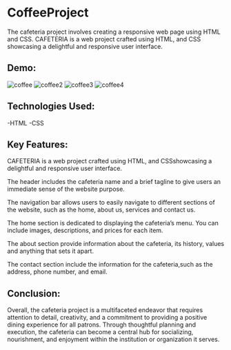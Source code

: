 # CoffeeProject
The cafeteria project involves creating a responsive web page using HTML and CSS. 
CAFETERIA is a web project crafted using HTML, and CSS showcasing a delightful and responsive user interface.
## Demo:
![coffee](https://github.com/Mayakuntlaanitha/CoffeeProject/assets/156880599/7f0ddc50-9147-4fc8-a9ee-29ff4851c048)
![coffee2](https://github.com/Mayakuntlaanitha/CoffeeProject/assets/156880599/3dfdcda8-3afd-49fb-8d57-26d10042d6b6)
![coffee3](https://github.com/Mayakuntlaanitha/CoffeeProject/assets/156880599/6574bcae-5b18-4514-8fd9-a10fa276059f)
![coffee4](https://github.com/Mayakuntlaanitha/CoffeeProject/assets/156880599/24db93c3-f982-4eed-ad67-0f4bb73ef439)

## Technologies Used:
-HTML
-CSS

## Key Features:

CAFETERIA is a web project crafted using HTML, and CSSshowcasing a delightful and responsive user interface.

The header includes the cafeteria name and a brief tagline to give users an immediate sense of the website purpose.

The navigation bar allows users to easily navigate to different sections of the website, such as the home, about us, services and contact us.

The home section is dedicated to displaying the cafeteria’s menu. You can include images, descriptions, and prices for each item.

The about section provide information about the cafeteria, its history, values and anything that sets it apart.

The contact section include the information for the cafeteria,such as the address, phone number, and email.

## Conclusion:

Overall, the cafeteria project is a multifaceted endeavor that requires attention to detail, creativity, and a commitment to providing a positive dining experience for all patrons.
Through thoughtful planning and execution, the cafeteria can become a central hub for socializing, nourishment, and enjoyment within the institution or organization it serves.






